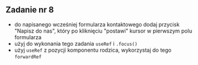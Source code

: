 <!-- _class: time20 -->

## Zadanie nr 8

- do napisanego wcześniej formularza kontaktowego dodaj przycisk "Napisz do nas", który po kliknięciu "postawi" kursor w pierwszym polu formularza
- użyj do wykonania tego zadania `useRef` i `.focus()`
- użyj `useRef` z pozycji komponentu rodzica, wykorzystaj do tego `forwardRef`
